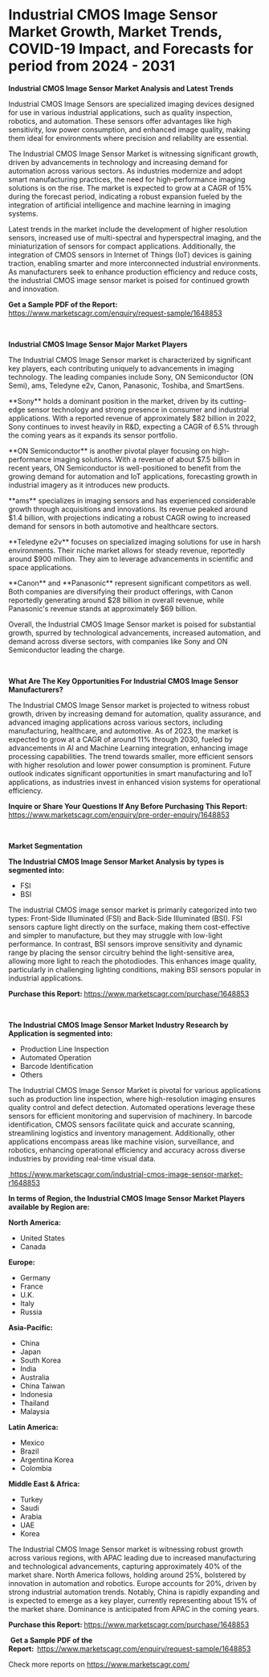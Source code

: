 <p><h1>Industrial CMOS Image Sensor Market Growth, Market Trends, COVID-19 Impact, and Forecasts for period from 2024 - 2031</h1></p><p><strong>Industrial CMOS Image Sensor Market Analysis and Latest Trends</strong></p>
<p><p>Industrial CMOS Image Sensors are specialized imaging devices designed for use in various industrial applications, such as quality inspection, robotics, and automation. These sensors offer advantages like high sensitivity, low power consumption, and enhanced image quality, making them ideal for environments where precision and reliability are essential.</p><p>The Industrial CMOS Image Sensor Market is witnessing significant growth, driven by advancements in technology and increasing demand for automation across various sectors. As industries modernize and adopt smart manufacturing practices, the need for high-performance imaging solutions is on the rise. The market is expected to grow at a CAGR of 15% during the forecast period, indicating a robust expansion fueled by the integration of artificial intelligence and machine learning in imaging systems.</p><p>Latest trends in the market include the development of higher resolution sensors, increased use of multi-spectral and hyperspectral imaging, and the miniaturization of sensors for compact applications. Additionally, the integration of CMOS sensors in Internet of Things (IoT) devices is gaining traction, enabling smarter and more interconnected industrial environments. As manufacturers seek to enhance production efficiency and reduce costs, the industrial CMOS image sensor market is poised for continued growth and innovation.</p></p>
<p><strong>Get a Sample PDF of the Report:&nbsp;</strong> <a href="https://www.marketscagr.com/enquiry/request-sample/1648853?utm_campaign=2016&utm_medium=2&utm_source=Github&utm_content=ia&utm_term=29122024&utm_id=industrial-cmos-image-sensor">https://www.marketscagr.com/enquiry/request-sample/1648853</a></p>
<p>&nbsp;</p>
<p><strong>Industrial CMOS Image Sensor Major Market Players</strong></p>
<p><p>The Industrial CMOS Image Sensor market is characterized by significant key players, each contributing uniquely to advancements in imaging technology. The leading companies include Sony, ON Semiconductor (ON Semi), ams, Teledyne e2v, Canon, Panasonic, Toshiba, and SmartSens.</p><p>**Sony** holds a dominant position in the market, driven by its cutting-edge sensor technology and strong presence in consumer and industrial applications. With a reported revenue of approximately $82 billion in 2022, Sony continues to invest heavily in R&D, expecting a CAGR of 6.5% through the coming years as it expands its sensor portfolio.</p><p>**ON Semiconductor** is another pivotal player focusing on high-performance imaging solutions. With a revenue of about $7.5 billion in recent years, ON Semiconductor is well-positioned to benefit from the growing demand for automation and IoT applications, forecasting growth in industrial imagery as it introduces new products.</p><p>**ams** specializes in imaging sensors and has experienced considerable growth through acquisitions and innovations. Its revenue peaked around $1.4 billion, with projections indicating a robust CAGR owing to increased demand for sensors in both automotive and healthcare sectors.</p><p>**Teledyne e2v** focuses on specialized imaging solutions for use in harsh environments. Their niche market allows for steady revenue, reportedly around $900 million. They aim to leverage advancements in scientific and space applications.</p><p>**Canon** and **Panasonic** represent significant competitors as well. Both companies are diversifying their product offerings, with Canon reportedly generating around $28 billion in overall revenue, while Panasonic's revenue stands at approximately $69 billion.</p><p>Overall, the Industrial CMOS Image Sensor market is poised for substantial growth, spurred by technological advancements, increased automation, and demand across diverse sectors, with companies like Sony and ON Semiconductor leading the charge. </p></p>
<p>&nbsp;</p>
<p><strong>What Are The Key Opportunities For Industrial CMOS Image Sensor Manufacturers?</strong></p>
<p><p>The Industrial CMOS Image Sensor market is projected to witness robust growth, driven by increasing demand for automation, quality assurance, and advanced imaging applications across various sectors, including manufacturing, healthcare, and automotive. As of 2023, the market is expected to grow at a CAGR of around 11% through 2030, fueled by advancements in AI and Machine Learning integration, enhancing image processing capabilities. The trend towards smaller, more efficient sensors with higher resolution and lower power consumption is prominent. Future outlook indicates significant opportunities in smart manufacturing and IoT applications, as industries invest in enhanced vision systems for operational efficiency.</p></p>
<p><strong>Inquire or Share Your Questions If Any Before Purchasing This Report:</strong> <a href="https://www.marketscagr.com/enquiry/pre-order-enquiry/1648853?utm_campaign=2016&utm_medium=2&utm_source=Github&utm_content=ia&utm_term=29122024&utm_id=industrial-cmos-image-sensor">https://www.marketscagr.com/enquiry/pre-order-enquiry/1648853</a></p>
<p>&nbsp;</p>
<p><strong>Market Segmentation</strong></p>
<p><strong>The Industrial CMOS Image Sensor Market Analysis by types is segmented into:</strong></p>
<p><ul><li>FSI</li><li>BSI</li></ul></p>
<p><p>The industrial CMOS image sensor market is primarily categorized into two types: Front-Side Illuminated (FSI) and Back-Side Illuminated (BSI). FSI sensors capture light directly on the surface, making them cost-effective and simpler to manufacture, but they may struggle with low-light performance. In contrast, BSI sensors improve sensitivity and dynamic range by placing the sensor circuitry behind the light-sensitive area, allowing more light to reach the photodiodes. This enhances image quality, particularly in challenging lighting conditions, making BSI sensors popular in industrial applications.</p></p>
<p><strong>Purchase this Report:&nbsp;</strong><a href="https://www.marketscagr.com/purchase/1648853?utm_campaign=2016&utm_medium=2&utm_source=Github&utm_content=ia&utm_term=29122024&utm_id=industrial-cmos-image-sensor">https://www.marketscagr.com/purchase/1648853</a></p>
<p>&nbsp;</p>
<p><strong>The Industrial CMOS Image Sensor Market Industry Research by Application is segmented into:</strong></p>
<p><ul><li>Production Line Inspection</li><li>Automated Operation</li><li>Barcode Identification</li><li>Others</li></ul></p>
<p><p>The Industrial CMOS Image Sensor Market is pivotal for various applications such as production line inspection, where high-resolution imaging ensures quality control and defect detection. Automated operations leverage these sensors for efficient monitoring and supervision of machinery. In barcode identification, CMOS sensors facilitate quick and accurate scanning, streamlining logistics and inventory management. Additionally, other applications encompass areas like machine vision, surveillance, and robotics, enhancing operational efficiency and accuracy across diverse industries by providing real-time visual data.</p></p>
<p><a href="https://www.marketscagr.com/industrial-cmos-image-sensor-market-r1648853?utm_campaign=2016&utm_medium=2&utm_source=Github&utm_content=ia&utm_term=29122024&utm_id=industrial-cmos-image-sensor">&nbsp;https://www.marketscagr.com/industrial-cmos-image-sensor-market-r1648853</a></p>
<p><strong>In terms of Region, the Industrial CMOS Image Sensor Market Players available by Region are:</strong></p>
<p>
    <p> <strong> North America: </strong>
        <ul>
            <li>United States</li>
            <li>Canada</li>
        </ul>
        </p> 
    <p> <strong> Europe: </strong>
        <ul>
            <li>Germany</li>
            <li>France</li>
            <li>U.K.</li>
            <li>Italy</li>
            <li>Russia</li>
        </ul>
        </p> 
    <p> <strong> Asia-Pacific: </strong>
        <ul>
            <li>China</li>
            <li>Japan</li>
            <li>South Korea</li>
            <li>India</li>
            <li>Australia</li>
            <li>China Taiwan</li>
            <li>Indonesia</li>
            <li>Thailand</li>
            <li>Malaysia</li>
        </ul>
        </p> 
    <p> <strong> Latin America: </strong>
        <ul>
            <li>Mexico</li>
            <li>Brazil</li>
            <li>Argentina Korea</li>
            <li>Colombia</li>
        </ul>
        </p> 
    <p> <strong> Middle East & Africa: </strong>
        <ul>
            <li>Turkey</li>
            <li>Saudi</li>
            <li>Arabia</li>
            <li>UAE</li>
            <li>Korea</li>
        </ul>
    </p>
    </p>
<p><p>The Industrial CMOS Image Sensor market is witnessing robust growth across various regions, with APAC leading due to increased manufacturing and technological advancements, capturing approximately 40% of the market share. North America follows, holding around 25%, bolstered by innovation in automation and robotics. Europe accounts for 20%, driven by strong industrial automation trends. Notably, China is rapidly expanding and is expected to emerge as a key player, currently representing about 15% of the market share. Dominance is anticipated from APAC in the coming years.</p></p>
<p><strong>Purchase this Report: </strong><a href="https://www.marketscagr.com/purchase/1648853?utm_campaign=2016&utm_medium=2&utm_source=Github&utm_content=ia&utm_term=29122024&utm_id=industrial-cmos-image-sensor">https://www.marketscagr.com/purchase/1648853</a></p>
<p>&nbsp;<strong>Get a Sample PDF of the Report:&nbsp;&nbsp;</strong><a href="https://www.marketscagr.com/enquiry/request-sample/1648853?utm_campaign=2016&utm_medium=2&utm_source=Github&utm_content=ia&utm_term=29122024&utm_id=industrial-cmos-image-sensor">https://www.marketscagr.com/enquiry/request-sample/1648853</a></p>
<p><strong></strong></p>
<p>Check more reports on <a href="https://www.marketscagr.com/?utm_campaign=2016&utm_medium=2&utm_source=Github&utm_content=ia&utm_term=29122024&utm_id=industrial-cmos-image-sensor">https://www.marketscagr.com/</a></p>